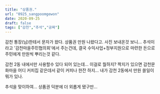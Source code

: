 ```yaml
---
title: "상품권."
url: "0925_sangpoomgewon"
date: 2020-09-25
draft: false
tags: ["감천","추석","공짜"]
---
```

감천 통장(님)한테서 문자가 왔다. 상품권 만원 나왔다고.
사진 보내온것 보니... 추석이라고 '감천마을주민협의회'에서 주는건데,
결국  수익사업+정부지원으로 마련한 돈으로 주민에게 만원씩 뿌리는것 같다.

감천 2동 내에서만 사용할수 있다 되어 있는데... 이걸로 뭘하지?
짝지가 있으면 감천문화마을 어디 커피집 같은데서 같이 커피나 한잔 하지...
내가 감천 2동에서 만원 쓸일이 뭐가 있나.

추석을 맞이하여... 상품권 덕분에 더 외롭게 됐구만...
